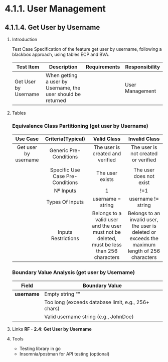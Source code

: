 # 4.1.1. User Management

## 4.1.1.4. Get User by Username

1. Introduction

    Test Case Specification of the feature get user by username, following a blackbox approach, using tables ECP and BVA.

    | Test Item | Description | Requirements | Responsibility |
    |---------------|-----------|------------|------------------|
    | Get User by Username | When getting a user by Username, the user should be returned |  | User Management |

2. Tables

   ### Equivalence Class Partitioning (get user by Username)

    | Use Case | Criteria(Typical) | Valid Class | Invalid Class |
    |:--------:|:-----------------:|:-----------:|:-------------:|
    | Get user by username | Generic Pre-Conditions | The user is created and verified | The user is not created or verified |
    |  |  |  |  |
    |  | Specific Use Case Pre-Conditions | The user exists | The user does not exist |
    | | Nº Inputs | 1 | !=1 |
    |  | Types Of Inputs | username = string | username != string |
    |  | Inputs Restrictions | Belongs to a valid user and the user must not be deleted, must be less than 256 characters | Belongs to an invalid user, the user is deleted or exceeds the maximum length of 256 characters |

   ### Boundary Value Analysis (get user by Username)

    | **Field** | **Boundary Value** |
    |-----------|------------------|
    | **username** | Empty string "" |
    |   | Too long (exceeds database limit, e.g., 256+ chars)|
    |   | Valid username string (e.g., JohnDoe) |

3. Links
    **RF - 2.4**: **Get User by Username**

4. Tools
    - Testing library in go
    - Insomnia/postman for API testing (optional)
